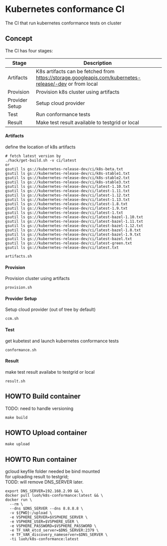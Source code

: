 # Kubernetes conformance CI 
The CI that run kubernetes conformance tests on cluster

## Concept
The CI has four stages:

| Stage  | Description |
|------|-------------|
| Artifacts | K8s artifacts can be fetched from https://storage.googleapis.com/kubernetes-release/-dev or from local |
| Provision | Provision k8s cluster using artifacts | 
| Provider Setup | Setup cloud provider |
| Test | Run conformance tests|
| Result | Make test result available to testgrid or local |

#### Artifacts
define the location of k8s artifacts
```
# fetch latest version by  
./hack/get-build.sh -v ci/latest
or
gsutil ls gs://kubernetes-release-dev/ci/k8s-beta.txt
gsutil ls gs://kubernetes-release-dev/ci/k8s-stable1.txt
gsutil ls gs://kubernetes-release-dev/ci/k8s-stable2.txt
gsutil ls gs://kubernetes-release-dev/ci/k8s-stable3.txt
gsutil ls gs://kubernetes-release-dev/ci/latest-1.10.txt
gsutil ls gs://kubernetes-release-dev/ci/latest-1.11.txt
gsutil ls gs://kubernetes-release-dev/ci/latest-1.12.txt
gsutil ls gs://kubernetes-release-dev/ci/latest-1.13.txt
gsutil ls gs://kubernetes-release-dev/ci/latest-1.8.txt
gsutil ls gs://kubernetes-release-dev/ci/latest-1.9.txt
gsutil ls gs://kubernetes-release-dev/ci/latest-1.txt
gsutil ls gs://kubernetes-release-dev/ci/latest-bazel-1.10.txt
gsutil ls gs://kubernetes-release-dev/ci/latest-bazel-1.11.txt
gsutil ls gs://kubernetes-release-dev/ci/latest-bazel-1.12.txt
gsutil ls gs://kubernetes-release-dev/ci/latest-bazel-1.8.txt
gsutil ls gs://kubernetes-release-dev/ci/latest-bazel-1.9.txt
gsutil ls gs://kubernetes-release-dev/ci/latest-bazel.txt
gsutil ls gs://kubernetes-release-dev/ci/latest-green.txt
gsutil ls gs://kubernetes-release-dev/ci/latest.txt
```

```
artifacts.sh
```

#### Provision
Provision cluster using artifacts
```
provision.sh 
```

#### Provider Setup
Setup cloud provider (out of tree by default)
```
ccm.sh 
```


#### Test
get kubetest and launch kubernetes conformance tests
```
conformance.sh
```

#### Result
make test result availabe to testgrid or local
```
result.sh
```

## HOWTO Build container
TODO: need to handle versioning
```
make build

```

## HOWTO Upload container
```
make upload
```

## HOWTO Run container
gcloud keyfile folder needed be bind mounted   
for uploading result to testgrid;  
TODD: will remove DNS_SERVER later.  
```
export DNS_SERVER=192.168.2.99 && \
docker pull luoh/k8s-conformance:latest && \
docker run \
  --rm \
  --dns $DNS_SERVER --dns 8.8.8.8 \
  -v ${PWD}:/upload \
  -e VSPHERE_SERVER=$VSPHERE_SERVER \
  -e VSPHERE_USER=$VSPHERE_USER \
  -e VSPHERE_PASSWORD=$VSPHERE_PASSWORD \
  -e TF_VAR_etcd_server=$DNS_SERVER:2379 \
  -e TF_VAR_discovery_nameserver=$DNS_SERVER \
  -ti luoh/k8s-conformance:latest
```





